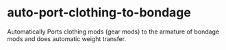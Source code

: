 # auto-port-clothing-to-bondage
Automatically Ports clothing mods (gear mods) to the armature of bondage mods and does automatic weight transfer. 

